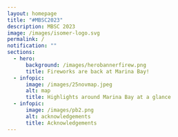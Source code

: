```yaml
---
layout: homepage
title: "#MBSC2023"
description: MBSC 2023
image: /images/isomer-logo.svg
permalink: /
notification: ""
sections:
  - hero:
      background: /images/herobannerfirew.png
      title: Fireworks are back at Marina Bay!
  - infopic:
      image: /images/25novmap.jpeg
      alt: map
      title: Highlights around Marina Bay at a glance
  - infopic:
      image: /images/pb2.png
      alt: acknowledgements
      title: Acknowledgements
---
```

